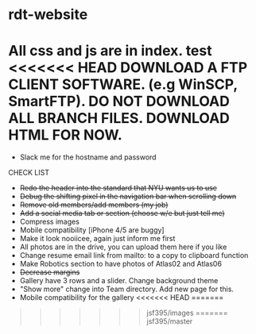 # rdt-website
All css and js are in index.
test
<<<<<<< HEAD
DOWNLOAD A FTP CLIENT SOFTWARE. (e.g WinSCP, SmartFTP).
DO NOT DOWNLOAD ALL BRANCH FILES. DOWNLOAD HTML FOR NOW.
=======
- Slack me for the hostname and password

CHECK LIST

- ~~Redo the header into the standard that NYU wants us to use~~
- ~~Debug the shifting pixel in the navigation bar when scrolling down~~ 
- ~~Remove old members/add members (my job)~~
- ~~Add a social media tab or section (choose w/e but just tell me)~~
- Compress images
- Mobile compatibility [iPhone 4/5 are buggy]
- Make it look nooiicee, again just inform me first
- All photos are in the drive, you can upload them here if you like
- Change resume email link from mailto: to a copy to clipboard function
- Make Robotics section to have photos of Atlas02 and Atlas06
- ~~Decrease margins~~
- Gallery have 3 rows and a slider. Change background theme
- "Show more" change into Team directory. Add new page for this.
- Mobile compatibility for the gallery
<<<<<<< HEAD
=======
>>>>>>> jsf395/images
=======
>>>>>>> jsf395/master

